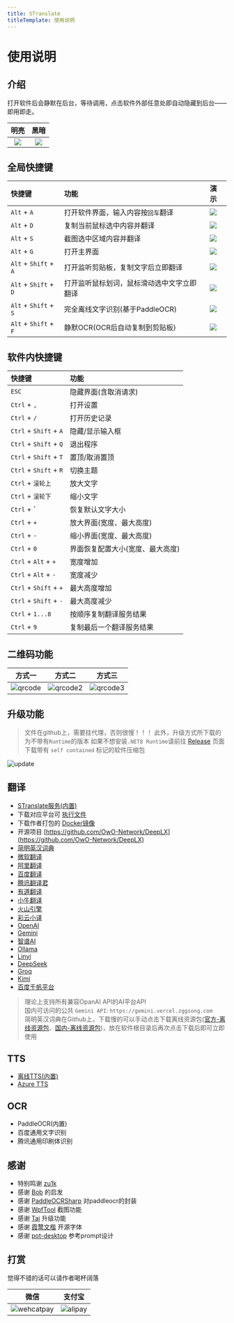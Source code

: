 ```yaml
---
title: STranslate
titleTemplate: 使用说明
---
```


# 使用说明

## 介绍

打开软件后会静默在后台，等待调用，点击软件外部任意处即自动隐藏到后台——即用即走。

| 明亮 | 黑暗 |
| :--: | :--: |
| ![](/img/mainview.png) | ![](/img/mainview2.png) |

## 全局快捷键

| 快捷键 | 功能 | 演示 |
| :-- | :-- | :-- |
| `Alt` + `A` | 打开软件界面，输入内容按`回车`翻译 | ![](/img/input.gif) |
| `Alt` + `D` | 复制当前鼠标选中内容并翻译 | ![](/img/crossword.gif) |
| `Alt` + `S` | 截图选中区域内容并翻译 | ![](/img/screenshot.gif) |
| `Alt` + `G` | 打开主界面 | ![](/img/open.gif) |
| `Alt` + `Shift` + `A` | 打开监听剪贴板，复制文字后立即翻译 | ![](/img/clipboardmonitor.gif) |
| `Alt` + `Shift` + `D` | 打开监听鼠标划词，鼠标滑动选中文字立即翻译 | ![](/img/mousehook.gif) |
| `Alt` + `Shift` + `S` | 完全离线文字识别(基于PaddleOCR) | ![](/img/ocr.gif) |
| `Alt` + `Shift` + `F` | 静默OCR(OCR后自动复制到剪贴板) | ![](/img/silentocr.gif) |

## 软件内快捷键
| 快捷键 | 功能 |
| :-- | :-- |
| `ESC` | 隐藏界面(含取消请求) |
| `Ctrl` + `,` | 打开设置 |
| `Ctrl` + `/` | 打开历史记录 |
| `Ctrl` + `Shift` + `A` | 隐藏/显示输入框 |
| `Ctrl` + `Shift` + `Q` | 退出程序 |
| `Ctrl` + `Shift` + `T` | 置顶/取消置顶 |
| `Ctrl` + `Shift` + `R` | 切换主题 |
| `Ctrl` + `滚轮上` | 放大文字 |
| `Ctrl` + `滚轮下` | 缩小文字 |
| `Ctrl` + **`** | 恢复默认文字大小 |
| `Ctrl` + `+` | 放大界面(宽度、最大高度) |
| `Ctrl` + `-` | 缩小界面(宽度、最大高度) |
| `Ctrl` + `0` | 界面恢复配置大小(宽度、最大高度) |
| `Ctrl` + `Alt` + `+` | 宽度增加 |
| `Ctrl` + `Alt` + `-` | 宽度减少 |
| `Ctrl` + `Shift` + `+` | 最大高度增加 |
| `Ctrl` + `Shift` + `-` | 最大高度减少 |
| `Ctrl` + `1...8` | 按顺序复制翻译服务结果 |
| `Ctrl` + `9` | 复制最后一个翻译服务结果 |

## 二维码功能

| 方式一 | 方式二 | 方式三 |
| :--: | :--: | :--: |
|![qrcode](/img/qrcode.png)|![qrcode2](/img/qrcode2.png) | ![qrcode3](/img/qrcode3.png) |

## 升级功能

> 文件在github上，需要挂代理，否则很慢！！！
> 此外，升级方式所下载的为不带有`Runtime`的版本
> 如果不想安装`.NET8 Runtime`请前往 [Release](https://github.com/ZGGSONG/STranslate/releases) 页面下载带有 `self contained` 标记的软件压缩包

![update](/img/update.gif)

## 翻译

- [STranslate服务(内置)](https://github.com/ZGGSONG/deepl-api)
- 下载对应平台可 [执行文件](https://github.com/ZGGSONG/STranslate/releases/tag/0.01)
- 下载作者打包的 [Docker镜像](https://hub.docker.com/r/zggsong/translate)
- 开源项目 [https://github.com/OwO-Network/DeepLX](https://github.com/OwO-Network/DeepLX)
- [简明英汉词典](https://github.com/skywind3000/ECDICT)
- [微软翻译](https://azure.microsoft.com/zh-cn/products/--services/ai-translator)
- [阿里翻译](https://www.aliyun.com/product/ai/base_alimt)
- [百度翻译](https://fanyi-api.baidu.com)
- [腾讯翻译君](https://cloud.tencent.com/product/tmt)
- [有道翻译](https://ai.youdao.com/)
- [小牛翻译](https://niutrans.com/trans?type=text)
- [火山引擎](https://www.volcengine.com/)
- [彩云小译](https://dashboard.caiyunapp.com/user/sign_in/)
- [OpenAI](https://openai.com)
- [Gemini](https://makersuite.google.com/app/apikey)
- [智谱AI](https://open.bigmodel.cn/)
- [Ollama](https://ollama.com)
- [Linyi](https://lingyiwanwu.com/)
- [DeepSeek](https://www.deepseek.com/)
- [Groq](https://wow.groq.com/)
- [Kimi](https://www.moonshot.cn/)
- [百度千帆平台](https://qianfan.cloud.baidu.com/)
> 理论上支持所有兼容OpanAI API的AI平台API  
> 国内可访问的公共 `Gemini API`: `https://gemini.vercel.zggsong.com`  
> 简明英汉词典在Github上，下载慢的可以手动点击下载离线资源包([官方-离线资源包](https://github.com/skywind3000/ECDICT/releases/download/1.0.28/ecdict-sqlite-28.zip)、[国内-离线资源包](https://www.123pan.com/s/AxlRjv-u5VmA.html))，放在软件根目录后再次点击下载后即可立即使用

## TTS

- [离线TTS(内置)](https://learn.microsoft.com/zh-cn/dotnet/api/system.speech.synthesis.speechsynthesizer?view=dotnet-plat-ext-8.0)
- [Azure TTS](https://azure.microsoft.com/zh-cn/products/ai-services/text-to-speech)

## OCR

- PaddleOCR(内置)
- 百度通用文字识别
- 腾讯通用印刷体识别

## 感谢

- 特别鸣谢 [zu1k](https://github.com/zu1k)
- 感谢 [Bob](https://bobtranslate.com/guide/) 的启发
- 感谢 [PaddleOCRSharp](https://gitee.com/raoyutian/paddle-ocrsharp) 对paddleocr的封装
- 感谢 [WpfTool](https://github.com/NPCDW/WpfTool) 截图功能
- 感谢 [Tai](https://github.com/Planshit/Tai) 升级功能
- 感谢 [霞鹜文楷](https://github.com/lxgw/LxgwWenKai) 开源字体
- 感谢 [pot-desktop](https://pot-app.com/) 参考prompt设计


## 打赏

觉得不错的话可以请作者喝杯阔落

| 微信 | 支付宝 |
| :--: | :--: |
|![wehcatpay](/img/wechatpay.jpg) | ![alipay](/img/alipay.jpg) |
